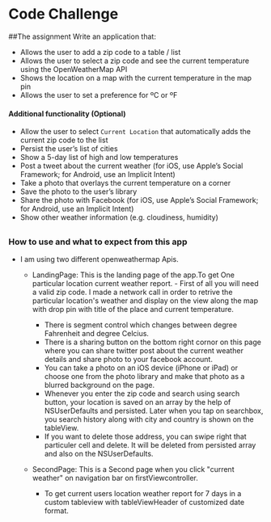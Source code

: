 # Code Challenge

##The assignment
Write an application that:
- Allows the user to add a zip code to a table / list
- Allows the user to select a zip code and see the current temperature using the OpenWeatherMap API
- Shows the location on a map with the current temperature in the map pin
- Allows the user to set a preference for ºC or ºF


#### Additional functionality (Optional)
- Allow the user to select `Current Location` that automatically adds the current zip code to the list
- Persist the user’s list of cities
- Show a 5-day list of high and low temperatures
- Post a tweet about the current weather (for iOS, use Apple’s Social Framework; for Android, use an Implicit Intent)
- Take a photo that overlays the current temperature on a corner
- Save the photo to the user’s library
- Share the photo with Facebook (for iOS, use Apple’s Social Framework; for Android, use an Implicit Intent)
- Show other weather information (e.g. cloudiness, humidity)

##
##

### How to use and what to expect from this app

- I am using two different openweathermap Apis. 
    - LandingPage: This is the landing page of the app.To get One particular location current weather report. - First of all you will need a valid zip code. I made a network call in order to retrive the particular location's weather and display on the view along the map with drop pin with title of the place and current temperature. 
        - There is segment control which changes between degree Fahrenheit and degree Celcius. 
        - There is a sharing button on the bottom right cornor on this page where you can share twitter post about the current weather details and share photo to your facebook account. 
        - You can take a photo on an iOS device (iPhone or iPad) or choose one from the photo library and make that photo as a blurred background on the page. 
        - Whenever you enter the zip code and search using search button, your location is saved on an array by the help of NSUserDefaults and persisted. Later when you tap on searchbox, you search history along with city and country is shown on the tableView. 
        - If you want to delete those address, you can swipe right that particuler cell and delete. It will be deleted from persisted array and also on the NSUserDefaults.


    - SecondPage: This is a Second page when you click "current weather" on navigation bar on firstViewcontroller. 
        - To get current users location weather report for 7 days in a custom tableview with tableViewHeader of customized date format. 